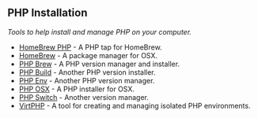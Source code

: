 ## PHP Installation
*Tools to help install and manage PHP on your computer.*
* [HomeBrew PHP](https://github.com/josegonzalez/homebrew-php) - A PHP tap for HomeBrew.
* [HomeBrew](http://mxcl.github.com/homebrew/) - A package manager for OSX.
* [PHP Brew](https://github.com/c9s/phpbrew) - A PHP version manager and installer.
* [PHP Build](https://github.com/CHH/php-build) - Another PHP version installer.
* [PHP Env](https://github.com/CHH/phpenv) - Another PHP version manager.
* [PHP OSX](http://php-osx.liip.ch/) - A PHP installer for OSX.
* [PHP Switch](https://github.com/jubianchi/phpswitch) - Another version manager.
* [VirtPHP](http://virtphp.org/) - A tool for creating and managing isolated PHP environments.
